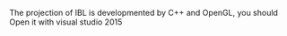 The projection of IBL is developmented by C++ and OpenGL, you should Open it with visual studio 2015
